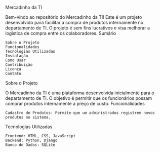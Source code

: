 Mercadinho da TI

Bem-vindo ao repositório do Mercadinho da TI! Este é um projeto desenvolvido para facilitar a compra de produtos internamente no departamento de TI. O projeto é sem fins lucrativos e visa melhorar a logística de compra entre os colaboradores.
Sumário

    Sobre o Projeto
    Funcionalidades
    Tecnologias Utilizadas
    Instalação
    Como Usar
    Contribuição
    Licença
    Contato

Sobre o Projeto

O Mercadinho da TI é uma plataforma desenvolvida inicialmente para o departamento de TI. O objetivo é permitir que os funcionários possam comprar produtos internamente a preço de custo.
Funcionalidades

    Cadastro de Produtos: Permite que um administrados registrem novos produtos no sistema.

Tecnologias Utilizadas

    Frontend: HTML, CSS, JavaScript
    Backend: Python, Django
    Banco de Dados: SQLite
